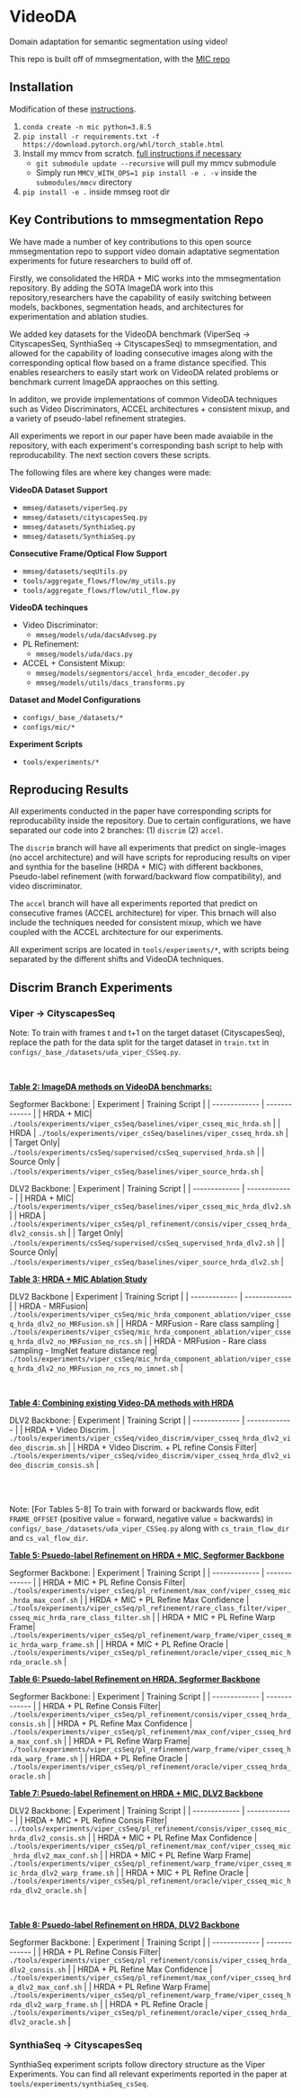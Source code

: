 # VideoDA
Domain adaptation for semantic segmentation using video!

This repo is built off of mmsegmentation, with the [MIC repo](https://github.com/lhoyer/MIC/tree/master)

## Installation
Modification of these [instructions](https://github.com/lhoyer/MIC/tree/master/seg).

1. `conda create -n mic python=3.8.5`
2. `pip install -r requirements.txt -f https://download.pytorch.org/whl/torch_stable.html`
3. Install my mmcv from scratch.  [full instructions if necessary](https://mmcv.readthedocs.io/en/latest/get_started/build.html)
    - `git submodule update --recursive` will pull my mmcv submodule
    - Simply run `MMCV_WITH_OPS=1 pip install -e . -v` inside the `submodules/mmcv` directory
4. `pip install -e .` inside mmseg root dir


## Key Contributions to mmsegmentation Repo
We have made a number of key contributions to this open source mmsegmentation repo to support video domain adaptative segmentation experiments for future researchers to build off of. 

Firstly, we consolidated the HRDA + MIC works into the  mmsegmentation repository. By adding the SOTA ImageDA work into this repository,researchers have the capability of easily switching between models, backbones, segmentation heads, and architectures for experimentation and ablation studies.

We added key datasets for the VideoDA benchmark (ViperSeq -> CityscapesSeq, SynthiaSeq -> CityscapesSeq) to mmsegmentation, and allowed for the capability of loading consecutive images along with the corresponding optical flow based on a frame distance specified. This enables researchers to easily start work on VideoDA related problems or benchmark current ImageDA appraoches on this setting.

In additon, we provide implementations of common VideoDA techniques such as Video Discriminators, ACCEL architectures + consistent mixup, and a variety of pseudo-label refinement strategies.

All experiments we report in our paper have been made avaiabile in the repository, with each experiment's corresponding bash script to help with reproducability. The next section covers these scripts.

The following files are where key changes were made:

**VideoDA Dataset Support**
- `mmseg/datasets/viperSeq.py`
- `mmseg/datasets/cityscapesSeq.py`
- `mmseg/datasets/SynthiaSeq.py`
- `mmseg/datasets/SynthiaSeq.py`

**Consecutive Frame/Optical Flow Support**
- `mmseg/datasets/seqUtils.py`
- `tools/aggregate_flows/flow/my_utils.py`
- `tools/aggregate_flows/flow/util_flow.py`

**VideoDA techinques**
- Video Discriminator:
    - `mmseg/models/uda/dacsAdvseg.py`
- PL Refinement:
    - `mmseg/models/uda/dacs.py`
- ACCEL + Consistent Mixup:
    - `mmseg/models/segmentors/accel_hrda_encoder_decoder.py`
    - `mmseg/models/utils/dacs_transforms.py`

**Dataset and Model Configurations**
- `configs/_base_/datasets/*`
- `configs/mic/*`

**Experiment Scripts**
- `tools/experiments/*`



## Reproducing Results

All experiments conducted in the paper have corresponding scripts for reproducability inside the repository. Due to certain configurations, we have separated our code into 2 branches: (1) `discrim` (2) `accel`.

The `discrim` branch will have all experiments that predict on single-images (no accel architecture) and will have scripts for reproducing results on viper and synthia for the baseline (HRDA + MIC) with different backbones, Pseudo-label refinement (with forward/backward flow compatibility), and video discriminator.

The `accel` branch will have all experiments reported that predict on consecutive frames (ACCEL architecture) for viper. This brnach will also include the techniques needed for consistent mixup, which we have coupled with the ACCEL architecture for our experiments.

All experiment scrips are located in `tools/experiments/*`, with scripts being separated by the different shifts and VideoDA techniques.


## Discrim Branch Experiments

### Viper -> CityscapesSeq

Note: To train with frames t and t+1 on the target dataset (CityscapesSeq), replace the path for the data split for the target dataset in `train.txt` in `configs/_base_/datasets/uda_viper_CSSeq.py`.

<br>

<ins>**Table 2: ImageDA methods on VideoDA benchmarks:**</ins>

Segformer Backbone:
| Experiment | Training Script |
| ------------- | ------------- |
| HRDA + MIC| `./tools/experiments/viper_csSeq/baselines/viper_csseq_mic_hrda.sh` |
| HRDA | `./tools/experiments/viper_csSeq/baselines/viper_csseq_hrda.sh` |
| Target Only| `./tools/experiments/csSeq/supervised/csSeq_supervised_hrda.sh` |
| Source Only | `./tools/experiments/viper_csSeq/baselines/viper_source_hrda.sh` |


DLV2 Backbone:
| Experiment | Training Script |
| ------------- | ------------- |
| HRDA + MIC| `./tools/experiments/viper_csSeq/baselines/viper_csseq_mic_hrda_dlv2.sh` |
| HRDA | `./tools/experiments/viper_csSeq/pl_refinement/consis/viper_csseq_hrda_dlv2_consis.sh` |
| Target Only| `./tools/experiments/csSeq/supervised/csSeq_supervised_hrda_dlv2.sh` |
| Source Only| `./tools/experiments/viper_csSeq/baselines/viper_source_hrda_dlv2.sh` |
<br>

<ins>**Table 3: HRDA + MIC Ablation Study**</ins>

DLV2 Backbone
| Experiment | Training Script |
| ------------- | ------------- |
| HRDA - MRFusion| `./tools/experiments/viper_csSeq/mic_hrda_component_ablation/viper_csseq_hrda_dlv2_no_MRFusion.sh` |
| HRDA - MRFusion - Rare class sampling | `./tools/experiments/viper_csSeq/mic_hrda_component_ablation/viper_csseq_hrda_dlv2_no_MRFusion_no_rcs.sh` |
| HRDA - MRFusion - Rare class sampling - ImgNet feature distance reg| `./tools/experiments/viper_csSeq/mic_hrda_component_ablation/viper_csseq_hrda_dlv2_no_MRFusion_no_rcs_no_imnet.sh` |

<br>

<ins>**Table 4: Combining existing Video-DA methods with HRDA**</ins>


DLV2 Backbone:
| Experiment | Training Script |
| ------------- | ------------- |
| HRDA + Video Discrim. | `./tools/experiments/viper_csSeq/video_discrim/viper_csseq_hrda_dlv2_video_discrim.sh` |
| HRDA + Video Discrim. + PL refine Consis Filter| `./tools/experiments/viper_csSeq/video_discrim/viper_csseq_hrda_dlv2_video_discrim_consis.sh` |

<br>
<br>


Note: [For Tables 5-8] To train with forward or backwards flow, edit `FRAME_OFFSET` (positive value = forward, negative value = backwards) in `configs/_base_/datasets/uda_viper_CSSeq.py` along with `cs_train_flow_dir` and `cs_val_flow_dir`.

<ins>**Table 5: Psuedo-label Refinement on HRDA + MIC, Segformer Backbone**</ins>

Segformer Backbone:
| Experiment | Training Script |
| ------------- | ------------- |
| HRDA + MIC + PL Refine Consis Filter| `./tools/experiments/viper_csSeq/pl_refinement/max_conf/viper_csseq_mic_hrda_max_conf.sh` |
| HRDA + MIC + PL Refine Max Confidence | `./tools/experiments/viper_csSeq/pl_refinement/rare_class_filter/viper_csseq_mic_hrda_rare_class_filter.sh` |
| HRDA + MIC + PL Refine Warp Frame| `./tools/experiments/viper_csSeq/pl_refinement/warp_frame/viper_csseq_mic_hrda_warp_frame.sh` |
| HRDA + MIC + PL Refine Oracle | `./tools/experiments/viper_csSeq/pl_refinement/oracle/viper_csseq_mic_hrda_oracle.sh` |
<br>

<ins>**Table 6: Psuedo-label Refinement on HRDA, Segformer Backbone**</ins>

Segformer Backbone:
| Experiment | Training Script |
| ------------- | ------------- |
| HRDA + PL Refine Consis Filter| `./tools/experiments/viper_csSeq/pl_refinement/consis/viper_csseq_hrda_consis.sh` |
| HRDA + PL Refine Max Confidence | `./tools/experiments/viper_csSeq/pl_refinement/max_conf/viper_csseq_hrda_max_conf.sh` |
| HRDA + PL Refine Warp Frame| `./tools/experiments/viper_csSeq/pl_refinement/warp_frame/viper_csseq_hrda_warp_frame.sh` |
| HRDA + PL Refine Oracle | `./tools/experiments/viper_csSeq/pl_refinement/oracle/viper_csseq_hrda_oracle.sh` |
<br>

<ins>**Table 7: Psuedo-label Refinement on HRDA + MIC, DLV2 Backbone**</ins>

DLV2 Backbone:
| Experiment | Training Script |
| ------------- | ------------- |
| HRDA + MIC + PL Refine Consis Filter| `../tools/experiments/viper_csSeq/pl_refinement/consis/viper_csseq_mic_hrda_dlv2_consis.sh` |
| HRDA + MIC + PL Refine Max Confidence | `./tools/experiments/viper_csSeq/pl_refinement/max_conf/viper_csseq_mic_hrda_dlv2_max_conf.sh` |
| HRDA + MIC + PL Refine Warp Frame| `./tools/experiments/viper_csSeq/pl_refinement/warp_frame/viper_csseq_mic_hrda_dlv2_warp_frame.sh` |
| HRDA + MIC + PL Refine Oracle | `./tools/experiments/viper_csSeq/pl_refinement/oracle/viper_csseq_mic_hrda_dlv2_oracle.sh` |

<br>

<ins>**Table 8: Psuedo-label Refinement on HRDA, DLV2 Backbone**</ins>

Segformer Backbone:
| Experiment | Training Script |
| ------------- | ------------- |
| HRDA + PL Refine Consis Filter| `./tools/experiments/viper_csSeq/pl_refinement/consis/viper_csseq_hrda_dlv2_consis.sh` |
| HRDA + PL Refine Max Confidence | `./tools/experiments/viper_csSeq/pl_refinement/max_conf/viper_csseq_hrda_dlv2_max_conf.sh` |
| HRDA + PL Refine Warp Frame| `./tools/experiments/viper_csSeq/pl_refinement/warp_frame/viper_csseq_hrda_dlv2_warp_frame.sh` |
| HRDA + PL Refine Oracle | `./tools/experiments/viper_csSeq/pl_refinement/oracle/viper_csseq_hrda_dlv2_oracle.sh` |

### SynthiaSeq -> CityscapesSeq

SynthiaSeq experiment scripts follow directory structure as the Viper Experiments. You can find all relevant experiments reported in the paper at `tools/experiments/synthiaSeq_csSeq`.





